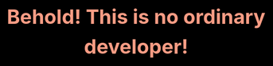 ######## Add inside <head>

  <style>
    :root {
      --loaderbg: rgb(0, 0, 0);
    }

    #loader {
      display: flex;
      justify-content: center;
      align-items: center;
      position: fixed;
      top: 0;
      left: 0;
      z-index: 9999;
      width: 100%;
      height: 100%;
      background-color: var(--loaderbg);
      animation: anim2 1s cubic-bezier(0.19, 1, 0.22, 1) 15s both;
      text-align: center;

    }

    #wrapperload p {
      font-size: 20px;
      margin-left: 20px;
      margin-right: 20px;
      line-height: 1.5;
    }

    #wrapperload {
      width: 500px;
      height: 100px;
      overflow: hidden;
      background-color: transparent;
    }

    #wrapperload .elem {
      display: flex;
      justify-content: center;
      align-items: center;
      width: 100%;
      height: 100%;
    }

    #wrapperload .elem h3 {
      margin: 0;
    }

    #wrapperload .elem:nth-child(1) {
      animation: anim 2s cubic-bezier(0.19, 1, 0.22, 1) 1s both;
    }

    #wrapperload .elem:nth-child(2) {
      animation: anim 2s cubic-bezier(0.19, 1, 0.22, 1) 3s both;
    }

    #wrapperload .elem:nth-child(3) {
      animation: anim 2s cubic-bezier(0.19, 1, 0.22, 1) 5s both;
    }

    #wrapperload .elem:nth-child(4) {
      animation: anim 2s cubic-bezier(0.19, 1, 0.22, 1) 7s both;
    }

    #wrapperload .elem:nth-child(5) {
      animation: anim 2s cubic-bezier(0.19, 1, 0.22, 1) 9s both;
    }

    #wrapperload .elem:nth-child(6) {
      animation: anim 2s cubic-bezier(0.19, 1, 0.22, 1) 11s both;
    }

    #wrapperload .elem:nth-child(7) {
      animation: anim 2s cubic-bezier(0.19, 1, 0.22, 1) 13s both;
    }

    #wrapperload .elem:nth-child(8) {
      animation: anim 2s cubic-bezier(0.19, 1, 0.22, 1) 15s both;
    }

    @keyframes anim {
      to {
        margin-top: -100px;
      }
    }

    @keyframes anim2 {
      to {
        transform: translateY(-100%);
      }
    }

    @media only screen and (min-width: 768px) {
      #wrapperload p {
        font-size: 40px;
      }

      #wrapperload {
        width: 700px;
        height: 200px;
        overflow: hidden;
        background-color: transparent;
      }

      @keyframes anim {
        to {
          margin-top: -200px;
        }
      }

      @keyframes anim2 {
        to {
          transform: translateY(-200%);
        }
      }
    }

    #main-content {
      display: none;
    }
  </style>

######## Add right after <body> tag starts

  <div id="loader">
    <div id="wrapperload">
      <div class="elem">
        <p style="font-weight: bold; color: #f99c84;">Behold! This is no ordinary developer!</p>
      </div>
      <div class="elem">
        <p style="font-weight: bold; color: #56adfe;">Welcome to a realm of boundless possibilities</p>
      </div>
      <div class="elem">
        <p style="font-weight: bold; color: #00ddff;">Enter the world of relentless innovation</p>
      </div>
      <div class="elem">
        <p style="font-weight: bold; color: #4848ff;">Unleash the power of a Software Engineer</p>
      </div>
      <div class="elem">
        <p style="font-weight: bold; color: #F2AE36;">Embark on a journey as a Robotics Enthusiast</p>
      </div>
      <div class="elem">
        <p style="font-weight: bold; color: #ffe227;">Explore the uncharted territories as a Researcher
        </p>
      </div>
      <div class="elem">
        <p style="font-weight: bold; color: #ff00ff;">Master the art of IoT Programming</p>
      </div>
      <div class="elem">
        <p style="font-weight: bold; color: #E4B286;">Welcome to a realm where dreams turn into reality
        </p>
      </div>
    </div>
  </div>

//Optional

  <div id="main-content">

####### Add right before </body> ends

 </div>
  <script>
    setTimeout(function () {
      document.getElementById('loader').style.display = 'none';
      document.getElementById('main-content').style.display = 'block';
    }, 15000);
  </script>

//Optional
